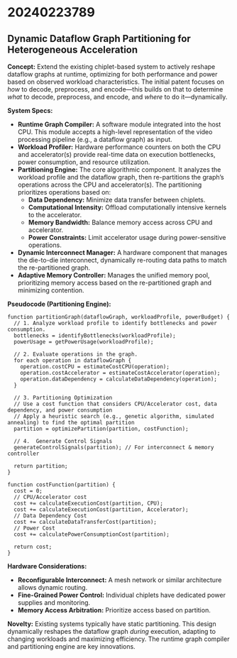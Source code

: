 # 20240223789

## Dynamic Dataflow Graph Partitioning for Heterogeneous Acceleration

**Concept:** Extend the existing chiplet-based system to actively reshape dataflow graphs at runtime, optimizing for both performance and power based on observed workload characteristics. The initial patent focuses on *how* to decode, preprocess, and encode—this builds on that to determine *what* to decode, preprocess, and encode, and *where* to do it—dynamically.

**System Specs:**

*   **Runtime Graph Compiler:** A software module integrated into the host CPU. This module accepts a high-level representation of the video processing pipeline (e.g., a dataflow graph) as input.
*   **Workload Profiler:** Hardware performance counters on both the CPU and accelerator(s) provide real-time data on execution bottlenecks, power consumption, and resource utilization.
*   **Partitioning Engine:** The core algorithmic component. It analyzes the workload profile and the dataflow graph, then re-partitions the graph’s operations across the CPU and accelerator(s).  The partitioning prioritizes operations based on:
    *   **Data Dependency:** Minimize data transfer between chiplets.
    *   **Computational Intensity:** Offload computationally intensive kernels to the accelerator.
    *   **Memory Bandwidth:** Balance memory access across CPU and accelerator.
    *   **Power Constraints:** Limit accelerator usage during power-sensitive operations.
*   **Dynamic Interconnect Manager:** A hardware component that manages the die-to-die interconnect, dynamically re-routing data paths to match the re-partitioned graph.
*   **Adaptive Memory Controller:**  Manages the unified memory pool, prioritizing memory access based on the re-partitioned graph and minimizing contention.

**Pseudocode (Partitioning Engine):**

```
function partitionGraph(dataflowGraph, workloadProfile, powerBudget) {
  // 1. Analyze workload profile to identify bottlenecks and power consumption.
  bottlenecks = identifyBottlenecks(workloadProfile);
  powerUsage = getPowerUsage(workloadProfile);

  // 2. Evaluate operations in the graph.
  for each operation in dataflowGraph {
    operation.costCPU = estimateCostCPU(operation);
    operation.costAccelerator = estimateCostAccelerator(operation);
    operation.dataDependency = calculateDataDependency(operation);
  }

  // 3. Partitioning Optimization
  // Use a cost function that considers CPU/Accelerator cost, data dependency, and power consumption
  // Apply a heuristic search (e.g., genetic algorithm, simulated annealing) to find the optimal partition
  partition = optimizePartition(partition, costFunction);

  // 4.  Generate Control Signals
  generateControlSignals(partition); // For interconnect & memory controller

  return partition;
}

function costFunction(partition) {
  cost = 0;
  // CPU/Accelerator cost
  cost += calculateExecutionCost(partition, CPU);
  cost += calculateExecutionCost(partition, Accelerator);
  // Data Dependency Cost
  cost += calculateDataTransferCost(partition);
  // Power Cost
  cost += calculatePowerConsumptionCost(partition);

  return cost;
}
```

**Hardware Considerations:**

*   **Reconfigurable Interconnect:** A mesh network or similar architecture allows dynamic routing.
*   **Fine-Grained Power Control:** Individual chiplets have dedicated power supplies and monitoring.
*   **Memory Access Arbitration:** Prioritize access based on partition.

**Novelty:** Existing systems typically have static partitioning. This design dynamically reshapes the dataflow graph *during* execution, adapting to changing workloads and maximizing efficiency. The runtime graph compiler and partitioning engine are key innovations.